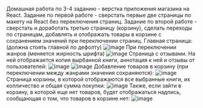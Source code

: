 Домашная работа по 3-4 заданию - верстка приложения магазина на React.
Задание по первой работе - сверстать первые две страницы по макету на React без переключения страниц. 
Задание по второй работе - сверстать и доработать третью страницу (корзину), сделать переходы по страницам, добавлять и отображать товары в корзине с сохранением значений при переключении страниц.
Главная страница: (должна стоять главной по дефолту)
 ![image](https://user-images.githubusercontent.com/111881249/201896346-cbeb4eb8-dd81-4244-8993-f37eceb2f330.png)
При переключении жанров (меняется жирность шрифта)
![image](https://user-images.githubusercontent.com/111881249/201896551-8a5debd3-8fa2-47f7-9645-1bbdbebb5de0.png)
Страница с отзывами. На ней отображается копия вырбанной книги, аннотация к ней и отзывы от пользователей: 
![image](https://user-images.githubusercontent.com/111881249/201896672-37b2ecfb-f61c-4136-9415-af69ee2b3a1c.png)
![image](https://user-images.githubusercontent.com/111881249/201896834-4a4b9f09-cafd-4e45-9efc-243e3e3b3d72.png)
Добавление товаров в корзину (при переключении между жанрами значения сохраняются):
![image](https://user-images.githubusercontent.com/111881249/201896860-7930b778-9b8f-43ab-9adb-ee5f11e63f19.png)
Страница корзины, в которой отображаются все выбранные книги, их колличество  и общая сумма покупки: 
![image](https://user-images.githubusercontent.com/111881249/201897091-e0e2dc18-ba6f-42a5-9e89-5bba347af95d.png)
Также, если зайти в корзину, в которой еще нет товаров, будет отображаться надпись, сообщающая о том, что товаров в корзине нет: 
![image](https://user-images.githubusercontent.com/111881249/201897238-1d3a35d2-8439-423e-9303-ace2d7c59cab.png)



